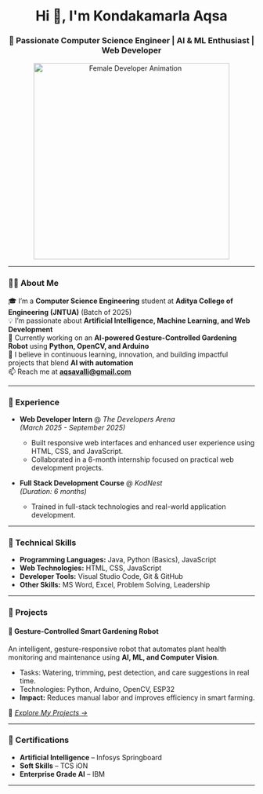 <h1 align="center">Hi 👋, I'm Kondakamarla Aqsa</h1>
<h3 align="center">🚀 Passionate Computer Science Engineer | AI & ML Enthusiast | Web Developer</h3>

<p align="center">
  <img src="[https://cdn.dribbble.com/users/1162077/screenshots/3848914/programmer.gif](https://chatgpt.com/s/m_68ec920a44288191939c86a8d708fbf0)" width="400" alt="Female Developer Animation"/>
</p>

---

### 👩‍💻 About Me
🎓 I’m a **Computer Science Engineering** student at **Aditya College of Engineering (JNTUA)** (Batch of 2025)  
💡 I’m passionate about **Artificial Intelligence, Machine Learning, and Web Development**  
🤖 Currently working on an **AI-powered Gesture-Controlled Gardening Robot** using **Python, OpenCV, and Arduino**  
🌱 I believe in continuous learning, innovation, and building impactful projects that blend **AI with automation**  
📫 Reach me at **[aqsavalli@gmail.com](mailto:aqsavalli@gmail.com)**  

---

### 💼 Experience
- **Web Developer Intern** @ *The Developers Arena*  
  *(March 2025 - September 2025)*  
  - Built responsive web interfaces and enhanced user experience using HTML, CSS, and JavaScript.  
  - Collaborated in a 6-month internship focused on practical web development projects.

- **Full Stack Development Course** @ *KodNest*  
  *(Duration: 6 months)*  
  - Trained in full-stack technologies and real-world application development.

---

### 🧠 Technical Skills
- **Programming Languages:** Java, Python (Basics), JavaScript  
- **Web Technologies:** HTML, CSS, JavaScript  
- **Developer Tools:** Visual Studio Code, Git & GitHub  
- **Other Skills:** MS Word, Excel, Problem Solving, Leadership  

---

### 🌟 Projects
#### 🤖 Gesture-Controlled Smart Gardening Robot
An intelligent, gesture-responsive robot that automates plant health monitoring and maintenance using **AI, ML, and Computer Vision**.  
- Tasks: Watering, trimming, pest detection, and care suggestions in real time.  
- Technologies: Python, Arduino, OpenCV, ESP32  
- **Impact:** Reduces manual labor and improves efficiency in smart farming.  

📂 *[Explore My Projects →](https://github.com/Aqsavalli?tab=repositories)*  

---

### 🏅 Certifications
- **Artificial Intelligence** – Infosys Springboard  
- **Soft Skills** – TCS iON  
- **Enterprise Grade AI** – IBM  

---
